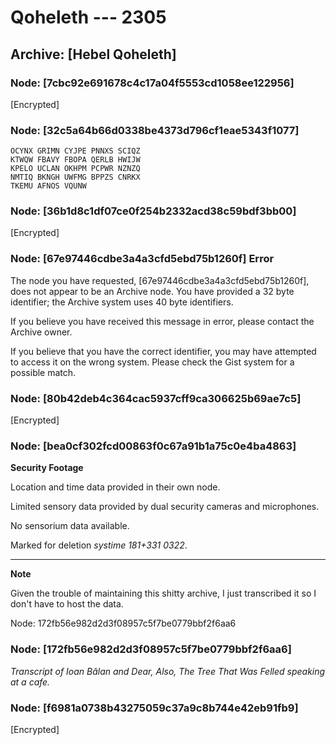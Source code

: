 # Qoheleth --- 2305

## Archive: \[Hebel Qoheleth\]

### Node: \[7cbc92e691678c4c17a04f5553cd1058ee122956\]

\[Encrypted\]

### Node: \[32c5a64b66d0338be4373d796cf1eae5343f1077\]

    OCYNX GRIMN CYJPE PNNXS SCIQZ
    KTWQW FBAVY FBOPA QERLB HWIJW
    KPELO UCLAN OKHPM PCPWR NZNZQ
    NMTIQ BKNGH UWFMG BPPZS CNRKX
    TKEMU AFNOS VQUNW

### Node: \[36b1d8c1df07ce0f254b2332acd38c59bdf3bb00\]

\[Encrypted\]

### Node: \[67e97446cdbe3a4a3cfd5ebd75b1260f\] Error

The node you have requested, [67e97446cdbe3a4a3cfd5ebd75b1260f], does not appear to be an Archive node. You have provided a 32 byte identifier; the Archive system uses 40 byte identifiers.

If you believe you have received this message in error, please contact the Archive owner.

If you believe that you have the correct identifier, you may have attempted to access it on the wrong system. Please check the Gist system for a possible match.

### Node: \[80b42deb4c364cac5937cff9ca306625b69ae7c5\]

\[Encrypted\]

### Node: \[bea0cf302fcd00863f0c67a91b1a75c0e4ba4863\]

**Security Footage**

Location and time data provided in their own node.

Limited sensory data provided by dual security cameras and microphones.

No sensorium data available.

Marked for deletion *systime 181+331 0322*.

-----

**Note**

Given the trouble of maintaining this shitty archive, I just transcribed it so I don't have to host the data.

Node: 172fb56e982d2d3f08957c5f7be0779bbf2f6aa6

### Node: \[172fb56e982d2d3f08957c5f7be0779bbf2f6aa6\]

*Transcript of Ioan Bălan and Dear, Also, The Tree That Was Felled speaking at a cafe.*

### Node: \[f6981a0738b43275059c37a9c8b744e42eb91fb9\]

\[Encrypted\]
